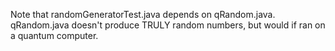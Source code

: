 Note that randomGeneratorTest.java depends on qRandom.java. qRandom.java doesn't produce TRULY random numbers, but would if ran on a quantum computer.